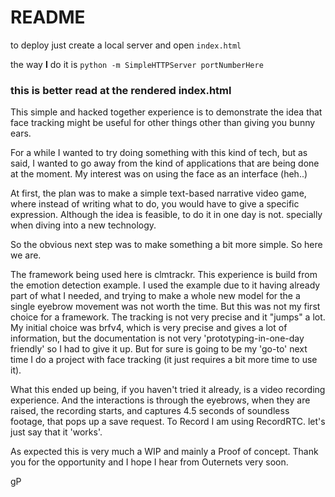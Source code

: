 # README

to deploy just create a local server and open `index.html`

the way **I** do it is `python -m SimpleHTTPServer portNumberHere`

### this is better read at the rendered index.html

This simple and hacked together experience is to demonstrate the idea that face tracking might be useful for other things other than giving you bunny ears.

For a while I wanted to try doing something with this kind of tech, but as said, I wanted to go away from the kind of applications that are being done at the moment. My interest was on using the face as an interface (heh..)

At first, the plan was to make a simple text-based narrative video game, where instead of writing what to do, you would have to give a specific expression. Although the idea is feasible, to do it in one day is not. specially when diving into a new technology.

So the obvious next step was to make something a bit more simple. So here we are.

The framework being used here is clmtrackr. This experience is build from the emotion detection example. I used the example due to it having already part of what I needed, and trying to make a whole new model for the a single eyebrow movement was not worth the time.
But this was not my first choice for a framework. The tracking is not very precise and it "jumps" a lot. My initial choice was brfv4, which is very precise and gives a lot of information, but the documentation is not very 'prototyping-in-one-day friendly' so I had to give it up. But for sure is going to be my 'go-to' next time I do a project with face tracking (it just requires a bit more time to use it).

What this ended up being, if you haven't tried it already, is a video recording experience. And the interactions is through the eyebrows, when they are raised, the recording starts, and captures 4.5 seconds of soundless footage, that pops up a save request.
To Record I am using RecordRTC. let's just say that it 'works'.

As expected this is very much a WIP and mainly a Proof of concept. Thank you for the opportunity and I hope I hear from Outernets very soon.

gP
